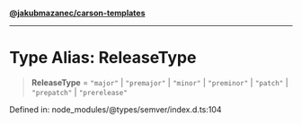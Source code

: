 [**@jakubmazanec/carson-templates**](../../../../README.md)

---

# Type Alias: ReleaseType

> **ReleaseType** = `"major"` \| `"premajor"` \| `"minor"` \| `"preminor"` \| `"patch"` \|
> `"prepatch"` \| `"prerelease"`

Defined in: node_modules/@types/semver/index.d.ts:104
